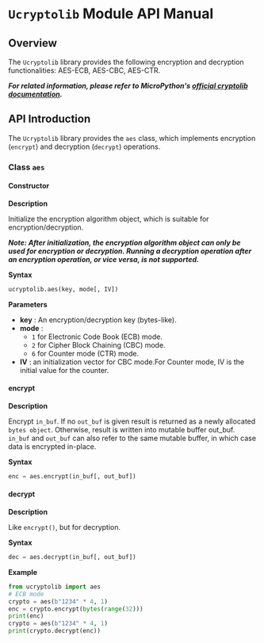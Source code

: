 # `Ucryptolib` Module API Manual

## Overview

The `Ucryptolib` library provides the following encryption and decryption functionalities: AES-ECB, AES-CBC, AES-CTR.

***For related information, please refer to MicroPython's [official cryptolib documentation](https://docs.micropython.org/en/latest/library/cryptolib.html).***

## API Introduction

The `Ucryptolib` library provides the `aes` class, which implements encryption (`encrypt`) and decryption (`decrypt`) operations.

### Class `aes`

#### Constructor

**Description**

Initialize the encryption algorithm object, which is suitable for encryption/decryption.

***Note: After initialization, the encryption algorithm object can only be used for encryption or decryption. Running a decryption operation after an encryption operation, or vice versa, is not supported.***

**Syntax**

```python
ucryptolib.aes(key, mode[, IV])
```

**Parameters**

- **key** : An encryption/decryption key (bytes-like).
- **mode** :
  - `1` for Electronic Code Book (ECB) mode.
  - `2` for Cipher Block Chaining (CBC) mode.
  - `6` for Counter mode (CTR) mode.
- **IV** : an initialization vector for CBC mode.For Counter mode, IV is the initial value for the counter.

#### encrypt

**Description**

Encrypt `in_buf`. If no `out_buf` is given result is returned as a newly allocated `bytes object`. Otherwise, result is written into mutable buffer out_buf. `in_buf` and `out_buf` can also refer to the same mutable buffer, in which case data is encrypted in-place.

**Syntax**

```python
enc = aes.encrypt(in_buf[, out_buf])
```

#### decrypt

**Description**

Like `encrypt()`, but for decryption.

**Syntax**

```python
dec = aes.decrypt(in_buf[, out_buf])
```

**Example**

```python
from ucryptolib import aes
# ECB mode
crypto = aes(b"1234" * 4, 1)
enc = crypto.encrypt(bytes(range(32)))
print(enc)
crypto = aes(b"1234" * 4, 1)
print(crypto.decrypt(enc))
```

